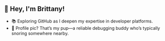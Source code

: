 ## 🐾 Hey, I'm Brittany!  


- 📚 Exploring GitHub as I deepen my expertise in developer platforms.
- 🐶 Profile pic? That’s my pup—a reliable debugging buddy who’s typically snoring somewhere nearby.



